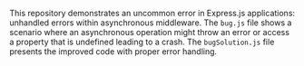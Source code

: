This repository demonstrates an uncommon error in Express.js applications: unhandled errors within asynchronous middleware. The `bug.js` file shows a scenario where an asynchronous operation might throw an error or access a property that is undefined leading to a crash. The `bugSolution.js` file presents the improved code with proper error handling.